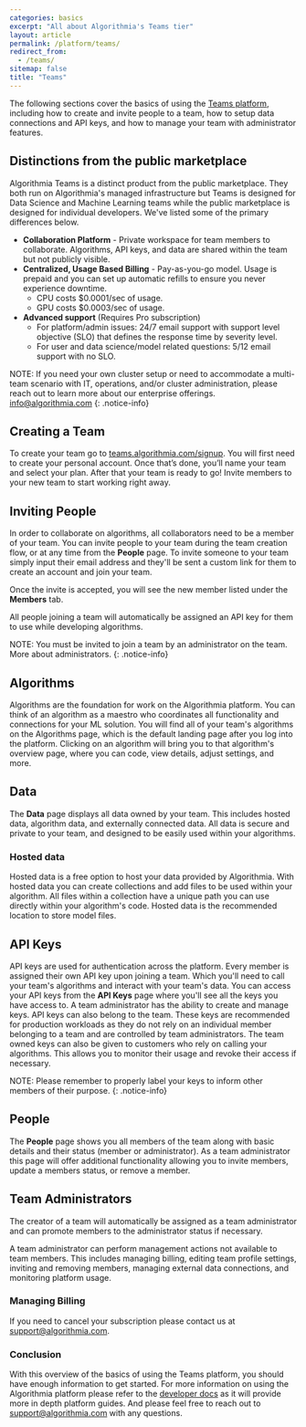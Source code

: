 ```yaml
---
categories: basics
excerpt: "All about Algorithmia's Teams tier"
layout: article
permalink: /platform/teams/
redirect_from:
  - /teams/
sitemap: false
title: "Teams"
---
```


The following sections cover the basics of using the <a href="https://teams.algorithmia.com" target="_blank" rel="noopener noreferrer">Teams platform</a>, including how to create and invite people to a team, how to setup data connections and API keys, and how to manage your team with administrator features.

## Distinctions from the public marketplace

Algorithmia Teams is a distinct product from the public marketplace. They both run on Algorithmia's managed infrastructure but Teams is designed for Data Science and Machine Learning teams while the public marketplace is designed for individual developers. We've listed some of the primary differences below.

- **Collaboration Platform** - Private workspace for team members to collaborate. Algorithms, API keys, and data are shared within the team but not publicly visible.
- **Centralized, Usage Based Billing** - Pay-as-you-go model. Usage is prepaid and you can set up automatic refills to ensure you never experience downtime.
  - CPU costs $0.0001/sec of usage.
  - GPU costs $0.0003/sec of usage.
- **Advanced support** (Requires Pro subscription)
  - For platform/admin issues: 24/7 email support with support level objective (SLO) that defines the response time by severity level.
  - For user and data science/model related questions: 5/12 email support with no SLO.

NOTE: If you need your own cluster setup or need to accommodate a multi-team scenario with IT, operations, and/or cluster administration, please reach out to learn more about our enterprise offerings. info@algorithmia.com
{: .notice-info}

## Creating a Team

To create your team go to <a href="https://teams.algorithmia.com/signup" target="_blank" rel="noopener noreferrer">teams.algorithmia.com/signup</a>. You will first need to create your personal account. Once that’s done, you’ll name your team and select your plan. After that your team is ready to go! Invite members to your new team to start working right away.

## Inviting People

In order to collaborate on algorithms, all collaborators need to be a member of your team. You can invite people to your team during the team creation flow, or at any time from the **People** page. To invite someone to your team simply input their email address and they'll be sent a custom link for them to create an account and join your team.

Once the invite is accepted, you will see the new member listed under the **Members** tab.

All people joining a team will automatically be assigned an API key for them to use while developing algorithms.

NOTE: You must be invited to join a team by an administrator on the team. More about administrators.
{: .notice-info}

## Algorithms

Algorithms are the foundation for work on the Algorithmia platform. You can think of an algorithm as a maestro who coordinates all functionality and connections for your ML solution. You will find all of your team's algorithms on the Algorithms page, which is the default landing page after you log into the platform. Clicking on an algorithm will bring you to that algorithm's overview page, where you can code, view details, adjust settings, and more.

## Data

The **Data** page displays all data owned by your team. This includes hosted data, algorithm data, and externally connected data. All data is secure and private to your team, and designed to be easily used within your algorithms.

### Hosted data

Hosted data is a free option to host your data provided by Algorithmia. With hosted data you can create collections and add files to be used within your algorithm. All files within a collection have a unique path you can use directly within your algorithm's code. Hosted data is the recommended location to store model files.

## API Keys

API keys are used for authentication across the platform. Every member is assigned their own API key upon joining a team. Which you'll need to call your team's algorithms and interact with your team's data. You can access your API keys from the **API Keys** page where you'll see all the keys you have access to. A team administrator has the ability to create and manage keys.
API keys can also belong to the team. These keys are recommended for production workloads as they do not rely on an individual member belonging to a team and are controlled by team administrators. The team owned keys can also be given to customers who rely on calling your algorithms. This allows you to monitor their usage and revoke their access if necessary.

NOTE: Please remember to properly label your keys to inform other members of their purpose.
{: .notice-info}

## People

The **People** page shows you all members of the team along with basic details and their status (member or administrator). As a team administrator this page will offer additional functionality allowing you to invite members, update a members status, or remove a member.

## Team Administrators

The creator of a team will automatically be assigned as a team administrator and can promote members to the administrator status if necessary.

A team administrator can perform management actions not available to team members. This includes managing billing, editing team profile settings, inviting and removing members, managing external data connections, and monitoring platform usage.

### Managing Billing

If you need to cancel your subscription please contact us at support@algorithmia.com.

### Conclusion

With this overview of the basics of using the Teams platform, you should have enough information to get started. For more information on using the Algorithmia platform please refer to the [developer docs](/) as it will provide more in depth platform guides. And please feel free to reach out to support@algorithmia.com with any questions.
